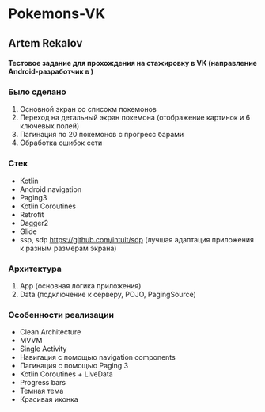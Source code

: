 # Pokemons-VK
## **Artem Rekalov**
#### Тестовое задание для прохождения на стажировку в VK (направление Android-разработчик в )

### Было сделано
1. Основной экран со списокм покемонов
2. Переход на детальный экран покемона (отображение картинок и 6 ключевых полей)
3. Пагинация по 20 покемонов с прогресс барами
4. Обработка ошибок сети

### Стек
- Kotlin
- Android navigation
- Paging3
- Kotlin Coroutines
- Retrofit
- Dagger2
- Glide
- ssp, sdp <https://github.com/intuit/sdp> (лучшая адаптация приложения к разным размерам экрана)

### Архитектура
1. App (основная логика приложения)
2. Data (подключение к серверу, POJO, PagingSource)

### Особенности реализации
- Clean Architecture
- MVVM
- Single Activity
- Навигация с помощью navigation components
- Пагинация с помощью Paging 3
- Kotlin Coroutines + LiveData
- Progress bars
- Темная тема
- Красивая иконка